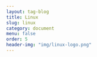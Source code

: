 ```yaml
---
layout: tag-blog
title: Linux
slug: linux
category: document
menu: false
order: 5
header-img: "img/linux-logo.png"
---
```

